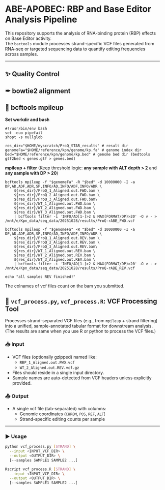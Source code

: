 # ABE-APOBEC: RBP and Base Editor Analysis Pipeline

This repository supports the analysis of RNA-binding protein (RBP) effects on Base Editor activity.  
The `bactools` module processes strand-specific VCF files generated from RNA-seq or targeted sequencing data to quantify editing frequencies across samples.

---
## ✨ Quality Control
## ✒ bowtie2 alignment
## 🧬 bcftools mpileup
**Set workdir and bash**
```wsl (Ubuntu 24.04.1 LTS)
#!/usr/bin/env bash
set -euo pipefail
shopt -s nullglob

res_dir="$HOME/myscratch/ProQ_STAR_results" # result dir
genomeFa="$HOME/reference/kpn/genome/kp.fa" # genome index dir
bed="$HOME/reference/kpn/genome/kp.bed" # genome bed dir (bedtools gtf2bed < genes.gtf > genes.bed)
```
**mpileup + filter** (Keep threshold logic: **any sample with ALT depth > 2** and **any sample with DP > 20**)
```
bcftools mpileup -f "$genomeFa" -R "$bed" -d 10000000 -I -a DP,AD,ADF,ADR,SP,INFO/AD,INFO/ADF,INFO/ADR \
    ${res_dir}/ProQ_1_Aligned.out.FWD.bam \
    ${res_dir}/ProQ_2_Aligned.out.FWD.bam \
    ${res_dir}/ProQ_3_Aligned.out.FWD.bam\
    ${res_dir}/WT_1_Aligned.out.FWD.bam \
    ${res_dir}/WT_2_Aligned.out.FWD.bam \
    ${res_dir}/WT_3_Aligned.out.FWD.bam \
    | bcftools filter -i 'INFO/AD[1-]>2 & MAX(FORMAT/DP)>20' -O v - > /mnt/e/Kpn_data/seq_data/20251028/results/ProQ-rABE_FWD.vcf

bcftools mpileup -f "$genomeFa" -R "$bed" -d 10000000 -I -a DP,AD,ADF,ADR,SP,INFO/AD,INFO/ADF,INFO/ADR \
    ${res_dir}/ProQ_1_Aligned.out.REV.bam \
    ${res_dir}/ProQ_2_Aligned.out.REV.bam \
    ${res_dir}/ProQ_3_Aligned.out.REV.bam\
    ${res_dir}/WT_1_Aligned.out.REV.bam \
    ${res_dir}/WT_2_Aligned.out.REV.bam \
    ${res_dir}/WT_3_Aligned.out.REV.bam \
    | bcftools filter -i 'INFO/AD[1-]>2 & MAX(FORMAT/DP)>20' -O v - > /mnt/e/Kpn_data/seq_data/20251028/results/ProQ-rABE_REV.vcf
	
echo "all samples REV finished!"
```
The colnames of vcf files count on the bam you submitted.
## 🧪 `vcf_process.py`, `vcf_process.R`: VCF Processing Tool

Processes strand-separated VCF files (e.g., from `mpileup` + strand filtering) into a unified, sample-annotated tabular format for downstream analysis. (The results are same when you use R or python to process the VCF files.)

### 📥 Input
- VCF files (optionally gzipped) named like:
  - `RBP_1_Aligned.out.FWD.vcf`
  - `WT_2_Aligned.out.REV.vcf.gz`
- Files should reside in a single input directory.
- Sample names are auto-detected from VCF headers unless explicitly provided.

### 📤 Output
- A single vcf file (tab-separated) with columns:
  - Genomic coordinates (`CHROM`, `POS`, `REF`, `ALT`)
  - Strand-specific editing counts per sample

---

### ▶️ Usage

```bash or powershell
python vcf_process.py [STRAND] \
  --input <INPUT_VCF_DIR> \
  --output <OUTPUT_DIR> \
  [--samples SAMPLE1 SAMPLE2 ...]

Rscript vcf_process.R [STRAND] \
  --input <INPUT_VCF_DIR> \
  --output <OUTPUT_DIR> \
  [--samples SAMPLE1 SAMPLE2 ...]
 
